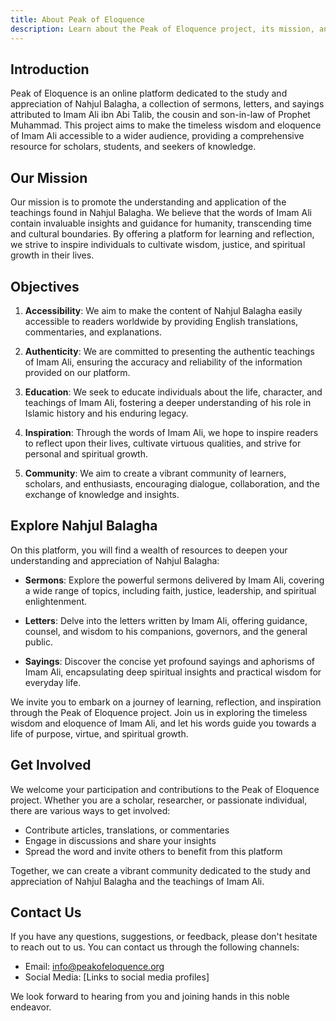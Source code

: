 ```yaml
---
title: About Peak of Eloquence
description: Learn about the Peak of Eloquence project, its mission, and objectives.
---
```


## Introduction

Peak of Eloquence is an online platform dedicated to the study and appreciation of Nahjul Balagha, a collection of sermons, letters, and sayings attributed to Imam Ali ibn Abi Talib, the cousin and son-in-law of Prophet Muhammad. This project aims to make the timeless wisdom and eloquence of Imam Ali accessible to a wider audience, providing a comprehensive resource for scholars, students, and seekers of knowledge.

## Our Mission

Our mission is to promote the understanding and application of the teachings found in Nahjul Balagha. We believe that the words of Imam Ali contain invaluable insights and guidance for humanity, transcending time and cultural boundaries. By offering a platform for learning and reflection, we strive to inspire individuals to cultivate wisdom, justice, and spiritual growth in their lives.

## Objectives

1. **Accessibility**: We aim to make the content of Nahjul Balagha easily accessible to readers worldwide by providing English translations, commentaries, and explanations.

2. **Authenticity**: We are committed to presenting the authentic teachings of Imam Ali, ensuring the accuracy and reliability of the information provided on our platform.

3. **Education**: We seek to educate individuals about the life, character, and teachings of Imam Ali, fostering a deeper understanding of his role in Islamic history and his enduring legacy.

4. **Inspiration**: Through the words of Imam Ali, we hope to inspire readers to reflect upon their lives, cultivate virtuous qualities, and strive for personal and spiritual growth.

5. **Community**: We aim to create a vibrant community of learners, scholars, and enthusiasts, encouraging dialogue, collaboration, and the exchange of knowledge and insights.

## Explore Nahjul Balagha

On this platform, you will find a wealth of resources to deepen your understanding and appreciation of Nahjul Balagha:

- **Sermons**: Explore the powerful sermons delivered by Imam Ali, covering a wide range of topics, including faith, justice, leadership, and spiritual enlightenment.

- **Letters**: Delve into the letters written by Imam Ali, offering guidance, counsel, and wisdom to his companions, governors, and the general public.

- **Sayings**: Discover the concise yet profound sayings and aphorisms of Imam Ali, encapsulating deep spiritual insights and practical wisdom for everyday life.

We invite you to embark on a journey of learning, reflection, and inspiration through the Peak of Eloquence project. Join us in exploring the timeless wisdom and eloquence of Imam Ali, and let his words guide you towards a life of purpose, virtue, and spiritual growth.

## Get Involved

We welcome your participation and contributions to the Peak of Eloquence project. Whether you are a scholar, researcher, or passionate individual, there are various ways to get involved:

- Contribute articles, translations, or commentaries
- Engage in discussions and share your insights
- Spread the word and invite others to benefit from this platform

Together, we can create a vibrant community dedicated to the study and appreciation of Nahjul Balagha and the teachings of Imam Ali.

## Contact Us

If you have any questions, suggestions, or feedback, please don't hesitate to reach out to us. You can contact us through the following channels:

- Email: info@peakofeloquence.org
- Social Media: [Links to social media profiles]

We look forward to hearing from you and joining hands in this noble endeavor.